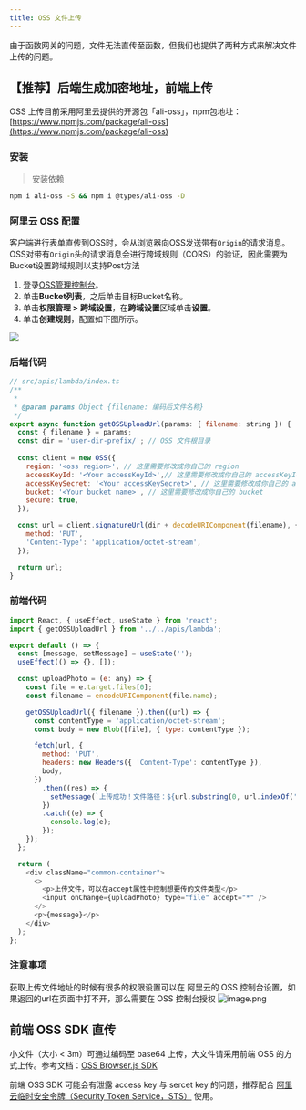 ```yaml
---
title: OSS 文件上传
---
```


  由于函数网关的问题，文件无法直传至函数，但我们也提供了两种方式来解决文件上传的问题。


## 【推荐】后端生成加密地址，前端上传
OSS 上传目前采用阿里云提供的开源包「ali-oss」，npm包地址：[https://www.npmjs.com/package/ali-oss](https://www.npmjs.com/package/ali-oss)


### 安装


> 安装依赖

```bash
npm i ali-oss -S && npm i @types/ali-oss -D
```


### 阿里云 OSS 配置
客户端进行表单直传到OSS时，会从浏览器向OSS发送带有`Origin`的请求消息。OSS对带有`Origin`头的请求消息会进行跨域规则（CORS）的验证，因此需要为Bucket设置跨域规则以支持Post方法


1. 登录[OSS管理控制台](https://oss.console.aliyun.com/)。
1. 单击**Bucket列表**，之后单击目标Bucket名称。
1. 单击**权限管理 > 跨域设置**，在**跨域设置**区域单击**设置**。
1. 单击**创建规则**，配置如下图所示。



[![](https://cdn.nlark.com/yuque/0/2020/png/98602/1607502650388-1a12351a-99f3-4099-87b4-830d8f700681.png#height=866&id=BlST2&originHeight=866&originWidth=688&originalType=binary&size=0&status=done&style=none&width=688)](https://static-aliyun-doc.oss-cn-hangzhou.aliyuncs.com/assets/img/zh-CN/1152398851/p12308.png)


### 后端代码
```javascript
// src/apis/lambda/index.ts
/**
 *
 * @param params Object {filename: 编码后文件名称}
 */
export async function getOSSUploadUrl(params: { filename: string }) {
  const { filename } = params;
  const dir = 'user-dir-prefix/'; // OSS 文件根目录
  
  const client = new OSS({
    region: '<oss region>', // 这里需要修改成你自己的 region
  	accessKeyId: '<Your accessKeyId>',// 这里需要修改成你自己的 accessKeyId
  	accessKeySecret: '<Your accessKeySecret>', // 这里需要修改成你自己的 accessKeySecret
  	bucket: '<Your bucket name>', // 这里需要修改成你自己的 bucket
    secure: true,
  });

  const url = client.signatureUrl(dir + decodeURIComponent(filename), {
    method: 'PUT',
    'Content-Type': 'application/octet-stream',
  });

  return url;
}
```
### 前端代码
```javascript
import React, { useEffect, useState } from 'react';
import { getOSSUploadUrl } from '../../apis/lambda';

export default () => {
  const [message, setMessage] = useState('');
  useEffect(() => {}, []);

  const uploadPhoto = (e: any) => {
    const file = e.target.files[0];
    const filename = encodeURIComponent(file.name);

    getOSSUploadUrl({ filename }).then((url) => {
      const contentType = 'application/octet-stream';
      const body = new Blob([file], { type: contentType });

      fetch(url, {
        method: 'PUT',
        headers: new Headers({ 'Content-Type': contentType }),
        body,
      })
        .then((res) => {
          setMessage(`上传成功！文件路径：${url.substring(0, url.indexOf('?'))}`);
        })
        .catch((e) => {
          console.log(e);
        });
    });
  };

  return (
    <div className="common-container">
      <>
        <p>上传文件，可以在accept属性中控制想要传的文件类型</p>
        <input onChange={uploadPhoto} type="file" accept="*" />
      </>
      <p>{message}</p>
    </div>
  );
};


```


### 注意事项
获取上传文件地址的时候有很多的权限设置可以在 阿里云的 OSS 控制台设置，如果返回的url在页面中打不开，那么需要在 OSS 控制台授权
![image.png](https://cdn.nlark.com/yuque/0/2020/png/98602/1607502650376-2efc20dd-6387-42e5-a8ec-21543f6fa751.png#height=179&id=NebVF&margin=%5Bobject%20Object%5D&name=image.png&originHeight=358&originWidth=2194&originalType=binary&size=119122&status=done&style=none&width=1097)


## 前端 OSS SDK 直传
小文件（大小 < 3m）可通过编码至 base64 上传，大文件请采用前端 OSS 的方式上传。参考文档：[OSS Browser.js SDK](https://help.aliyun.com/document_detail/64041.html?spm=a2c4g.11174283.6.1332.75c17da2VHuApP)


前端 OSS SDK 可能会有泄露 access key 与 sercet key 的问题，推荐配合 [阿里云临时安全令牌（Security Token Service，STS）](https://help.aliyun.com/document_detail/28756.html) 使用。